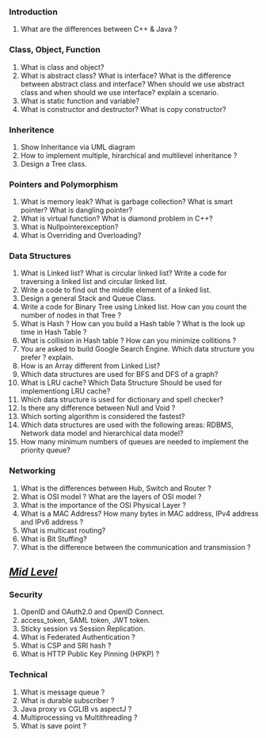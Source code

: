 ### Introduction
1. What are the differences between C++ & Java ? 

### Class, Object, Function 
1. What is class and object?
2. What is abstract class? What is interface? What is the difference between abstract class and interface? When should we use abstract class and when should we use interface? explain a scenario.
3. What is static function and variable?
4. What is constructor and destructor? What is copy constructor?

### Inheritence 
1. Show Inheritance via UML diagram
2. How to implement multiple, hirarchical and multilevel inheritance ? 
3. Design a Tree class.

### Pointers and Polymorphism 
1. What is memory leak? What is garbage collection? What is smart pointer? What is dangling pointer?
2.  What is virtual function? What is diamond problem in C++?
3. What is Nullpointerexception?
4. What is Overriding and Overloading?


### Data Structures 
1. What is Linked list? What is circular linked list? Write a code for traversing a linked list and circular linked list.
2. Write a code to find out the middle element of a linked list.
3. Design a general Stack and Queue Class. 
4. Write a code for Binary Tree using Linked list. How can you count the number of nodes in that Tree ? 
5. What is Hash ? How can you build a Hash table ? What is the look up time in Hash Table ? 
6. What is collision in Hash table ? How can you minimize collitions ? 
7. You are asked to build Google Search Engine. Which data structure you prefer ? explain. 
8. How is an Array different from Linked List?
9. Which data structures are used for BFS and DFS of a graph?
10. What is LRU cache? Which Data Structure Should be used for implementiong LRU cache?
11. Which data structure is used for dictionary and spell checker?
12. Is there any difference between Null and Void ? 
13. Which sorting algorithm is considered the fastest?
14. Which data structures are used with the following areas: RDBMS, Network data model and hierarchical data model?
15. How many minimum numbers of queues are needed to implement the priority queue?

### Networking
1. What is the differences between Hub, Switch and Router ?
2. What is OSI model ? What are the layers of OSI model ? 
3. What is the importance of the OSI Physical Layer ? 
4. What is a MAC Address? How many bytes in MAC address, IPv4 address and IPv6 address ? 
5. What is multicast routing?
6. What is Bit Stuffing?
7. What is the difference between the communication and transmission ? 

## <u><em>Mid Level</em></u>

### Security
1. OpenID and OAuth2.0 and OpenID Connect.
2. access_token, SAML token, JWT token.
3. Sticky session vs Session Replication.
4. What is Federated Authentication ?
5. What is CSP and SRI hash ?
6. What is HTTP Public Key Pinning (HPKP) ?

### Technical
1. What is message queue ?
2. What is durable subscriber ?
3. Java proxy vs CGLIB vs aspectJ ?
4. Multiprocessing vs Multithreading ?
5. What is save point ?

